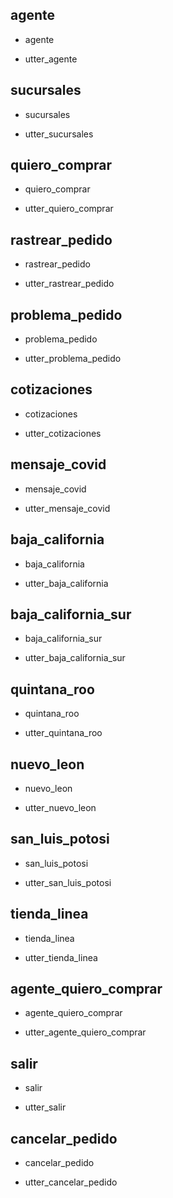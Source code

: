 ## agente
* agente
 - utter_agente

## sucursales
* sucursales
 - utter_sucursales
 
## quiero_comprar
* quiero_comprar
 - utter_quiero_comprar

## rastrear_pedido
* rastrear_pedido
 - utter_rastrear_pedido

## problema_pedido
* problema_pedido
 - utter_problema_pedido

## cotizaciones
* cotizaciones
 - utter_cotizaciones
 
## mensaje_covid
* mensaje_covid
 - utter_mensaje_covid   
 
## baja_california
* baja_california
 - utter_baja_california
 
## baja_california_sur
* baja_california_sur
 - utter_baja_california_sur

## quintana_roo
* quintana_roo
 - utter_quintana_roo
 
## nuevo_leon
* nuevo_leon
 - utter_nuevo_leon
  
## san_luis_potosi
* san_luis_potosi
 - utter_san_luis_potosi
 
## tienda_linea
* tienda_linea
 - utter_tienda_linea 

## agente_quiero_comprar
* agente_quiero_comprar
 - utter_agente_quiero_comprar 
  
## salir
* salir
 - utter_salir  
 
## cancelar_pedido
* cancelar_pedido
 - utter_cancelar_pedido   